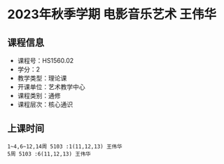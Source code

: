 # 2023年秋季学期 电影音乐艺术 王伟华






## 课程信息

- 课程号：HS1560.02
- 学分：2
- 教学类型：理论课
- 开课单位：艺术教学中心
- 课程类别：通修
- 课程层次：核心通识

## 上课时间

```
1~4,6~12,14周 5103 :1(11,12,13) 王伟华
5周 5103 :6(11,12,13) 王伟华
```

